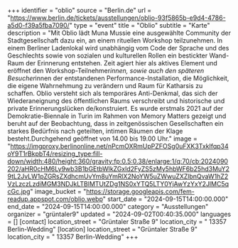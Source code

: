 +++
identifier = "oblio"
source = "Berlin.de"
url = "https://www.berlin.de/tickets/ausstellungen/oblio-93f5865b-e9d4-4786-a5d0-f39a5fba7090/"
type = "event"
title = "Oblio"
subtitle = "Karte"
description = "Mit Oblio lädt Muna Mussie eine ausgewählte Community der Stadtgesellschaft dazu ein, an einem rituellen Workshop teilzunehmen. In einem Berliner Ladenlokal wird unabhängig vom Code der Sprache und des Geschlechts sowie von sozialen und kulturellen Rollen ein bestickter Wand-Raum der Erinnerung entstehen. Zeit agiert hier als aktives Element und eröffnet den Workshop-Teilnehmer*innen, sowie auch den späteren Besucher*innen der entstandenen Performance-Installation, die Möglichkeit, die eigene Wahrnehmung zu verändern und Raum für Katharsis zu schaffen. Oblio versteht sich als temporäres Anti-Denkmal, das sich der Wiederaneignung des öffentlichen Raums verschreibt und historische und private Erinnerungslücken de/konstruiert. Es wurde erstmals 2021 auf der Demokratie-Biennale in Turin im Rahmen von Memory Matters gezeigt und beruht auf der Beobachtung, dass in zeitgenössischen Gesellschaften ein starkes Bedürfnis nach geteilten, intimen Räumen der Klage besteht.Durchgehend geöffnet von 14.00 bis 19.00 Uhr."
image = "https://imgproxy.berlinonline.net/nPcmOXRmUpPZFOSg0uFXK3TxkIfqp34oY9T1rBkpbT4/resizing_type:fill-down/width:480/height:360/gravity:fp:0.5:0.38/enlarge:1/q:70/cb:2024090202/aHR0cHM6Ly9wb3B1bGEtbWlkZGxld2FyZS5zMy5hbWF6b25hd3MuY29tL2JvLW1pZGRsZXdhcmUvYm8uYmRlX2NoYW5uZWwuZXZlbnQvaW1hZ2VzLzczLzdiMGM3NDJkLTBlMTUtZDg1NS0xYTQ5LTY0YjAwYzYxY2JlMC5qcGc.jpg"
image_bucket = "https://storage.googleapis.com/fem-readup.appspot.com/oblio.webp"
start_date = "2024-09-15T14:00:00.000"
end_date = "2024-09-15T14:00:00.000"
category = "Ausstellungen"
organizer = "grüntaler9"
updated = "2024-09-02T00:40:35.000"
languages = []
[contact]
location_street = "Grüntaler Straße 9"
location_city = " 13357 Berlin-Wedding"
[location]
location_street = "Grüntaler Straße 9"
location_city = " 13357 Berlin-Wedding"
+++